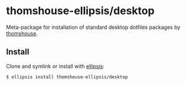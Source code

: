 # thomshouse-ellipsis/desktop
Meta-package for installation of standard desktop dotfiles packages by [thomshouse][thomshouse].

## Install
Clone and symlink or install with [ellipsis][ellipsis]:

```
$ ellipsis install thomshouse-ellipsis/desktop
```

[ellipsis]: http://ellipsis.sh
[thomshouse]: https://github.com/thomshouse
